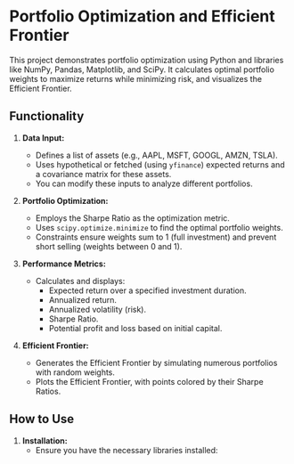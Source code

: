 # Portfolio Optimization and Efficient Frontier

This project demonstrates portfolio optimization using Python and libraries like NumPy, Pandas, Matplotlib, and SciPy. It calculates optimal portfolio weights to maximize returns while minimizing risk, and visualizes the Efficient Frontier.

## Functionality

1. **Data Input:**
   - Defines a list of assets (e.g., AAPL, MSFT, GOOGL, AMZN, TSLA).
   - Uses hypothetical or fetched (using `yfinance`) expected returns and a covariance matrix for these assets.
   - You can modify these inputs to analyze different portfolios.

2. **Portfolio Optimization:**
   - Employs the Sharpe Ratio as the optimization metric.
   - Uses `scipy.optimize.minimize` to find the optimal portfolio weights.
   - Constraints ensure weights sum to 1 (full investment) and prevent short selling (weights between 0 and 1).

3. **Performance Metrics:**
   - Calculates and displays:
     - Expected return over a specified investment duration.
     - Annualized return.
     - Annualized volatility (risk).
     - Sharpe Ratio.
     - Potential profit and loss based on initial capital.

4. **Efficient Frontier:**
   - Generates the Efficient Frontier by simulating numerous portfolios with random weights.
   - Plots the Efficient Frontier, with points colored by their Sharpe Ratios.

## How to Use

1. **Installation:**
   - Ensure you have the necessary libraries installed:
